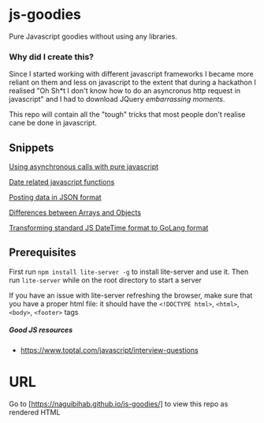 # js-goodies
Pure Javascript goodies without using any libraries.

### Why did I create this?
Since I started working with different javascript frameworks I became more reliant on them and less on javascript to the extent that during a hackathon I realised "Oh Sh*t I don't know how to do an asyncronus http request in javascript" and I had to download JQuery *embarrassing moments*.

This repo will contain all the "tough" tricks that most people don't realise cane be done in javascript.

## Snippets
[Using asynchronous calls with pure javascript](snippets/async.html)

[Date related javascript functions](snippets/date.html)

[Posting data in JSON format](snippets/form.html)

[Differences between Arrays and Objects](snippets/arrays-and-objects.html)

[Transforming standard JS DateTime format to GoLang format](https://github.com/naguibihab/js-goodies/blob/master/snippets/datetime-js-to-golang.html)

## Prerequisites
First run `npm install lite-server -g` to install lite-server and use it.
Then run `lite-server` while on the root directory to start a server

If you have an issue with lite-server refreshing the browser, make sure that you have a proper html file: it should have the `<!DOCTYPE html>`, `<html>`, `<body>`, `<footer>` tags

##### Good JS resources
- https://www.toptal.com/javascript/interview-questions

# URL
Go to [https://naguibihab.github.io/js-goodies/] to view this repo as rendered HTML
